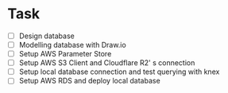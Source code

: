 # Task

- [ ] Design database
- [ ] Modelling database with Draw.io
- [ ] Setup AWS Parameter Store
- [ ] Setup AWS S3 Client and Cloudflare R2' s connection
- [ ] Setup local database connection and test querying with knex
- [ ] Setup AWS RDS and deploy local database
